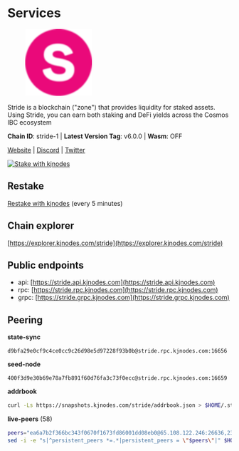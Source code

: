 # Services

<figure><img src="https://raw.githubusercontent.com/kj89/cosmos-images/main/logos/stride.png" width="150" alt=""><figcaption></figcaption></figure>

Stride is a blockchain ("zone") that provides liquidity for staked assets.  Using Stride, you can earn both staking and DeFi yields across the Cosmos IBC ecosystem

**Chain ID**: stride-1 | **Latest Version Tag**: v6.0.0 | **Wasm**: OFF

[Website](https://stride.zone) | [Discord](https://discord.gg/mzQZ8dAE7u) | [Twitter](https://twitter.com/stride_zone)

[![Stake with kjnodes](https://i.ibb.co/cr44Q8j/button-stake-with-kjnodes.png)](https://restake.app/stride/stridevaloper1j8gkhtllnp252l6g6zwzea30e7pvzqttr9768n)

## Restake

[Restake with kjnodes](https://restake.app/stride/stridevaloper1j8gkhtllnp252l6g6zwzea30e7pvzqttr9768n) (every 5 minutes)
## Chain explorer
[https://explorer.kjnodes.com/stride](https://explorer.kjnodes.com/stride)

## Public endpoints

* api: [https://stride.api.kjnodes.com](https://stride.api.kjnodes.com)
* rpc: [https://stride.rpc.kjnodes.com](https://stride.rpc.kjnodes.com)
* grpc: [https://stride.grpc.kjnodes.com](https://stride.grpc.kjnodes.com)

## Peering

**state-sync**

```text
d9bfa29e0cf9c4ce0cc9c26d98e5d97228f93b0b@stride.rpc.kjnodes.com:16656
```

**seed-node**

```text
400f3d9e30b69e78a7fb891f60d76fa3c73f0ecc@stride.rpc.kjnodes.com:16659
```

**addrbook**
```bash
curl -Ls https://snapshots.kjnodes.com/stride/addrbook.json > $HOME/.stride/config/addrbook.json
```

**live-peers** (58)
```bash
peers="ea6a7b2f366bc343f0670f1673fd86001dd08eb0@65.108.122.246:26636,233e06cfa51d53e186afe032e848f5c9f5cd4a01@83.171.248.3:26656,3fef899adcdeded56f6c69fe55c5da1624303367@163.172.101.208:4656,d9bfa29e0cf9c4ce0cc9c26d98e5d97228f93b0b@65.109.88.38:16656,d2247f7b919f0781c90ee61958d7044665a22d38@169.155.44.213:26656,5093547fdf0430143ac66b4ee55d80e6542a6c10@217.174.247.163:26656,722884e3add85791c34a0563253dc47901320878@65.108.238.61:36656,44e797771bff124693e63a8ec331d42873cf2ae2@95.217.202.49:35656,a6d139e6cb349ae7fcb0104097f57e85e3bd33e0@52.76.97.57:26656,d77e7918b9f9e21ee60a8e03075ca3e5f7353912@162.55.4.253:26656,d95477fd745d8a5e4b3d9052149d28a5dc447a88@35.206.158.54:26656,ebc272824924ea1a27ea3183dd0b9ba713494f83@185.16.39.158:26886,6831d67983cf5ebcb44da01737ccd6ccbd15c08e@193.70.47.90:12256,e1b058e5cfa2b836ddaa496b10911da62dcf182e@138.201.8.248:26656,79604a4290d58530e85a15ce9d1f2e4b6e445172@167.235.108.189:27007,9ee75491e354965d8bfd8434aa093f8613bc1dce@65.108.238.103:12256,3fe0b7f23e7646c732db55e7267e65a568b2b295@159.203.174.0:26656,72bce5a8ec13c9762589428e8d8b8d25b3961bba@35.193.84.64:26656,e726816f42831689eab9378d5d577f1d06d25716@176.9.188.21:26656,1483ddbd1ba369c01d5496877314ed1b09bd9cc3@65.21.189.221:12256,615ebc348998f7f050763dd0a9201e8f61e8fc07@35.210.78.199:26656,04b797b5a56fb939a97a3c7d9c3230d09b85e8d7@93.189.30.118:26656,fb24bc1de8c563e822897fba89bf150c602f3123@198.244.178.213:26656,2254e6968e5c7ebc98ef5b79b388502fa44e10e1@5.161.134.44:26656,463b1dc6903455575079572fb23407be586f2a4b@185.16.39.37:26656,5383a21cf2d5e513aea2c3e430133f31aa2e5d00@138.201.32.103:26656,05eec003db41d7ff47a317ef59f83e31bdca23c3@78.107.234.44:26656,d36ac7580cc8907a00b0add8c3b047caea6df4ed@107.155.67.202:26636,a757fc9ea95a7f643d392ec9fdaa31cbf06e76d9@195.3.221.21:12256,fc305427390397f8c4eebe5bc22919c1cc5d4532@65.109.43.75:27007,a3f95b0b15c31a68a7535f6068c4e14b95e90dcf@65.109.92.240:21016,8ade90b45b991088c92e8583e8bc93589d6cd81e@84.244.95.247:26656,d5035bd01baef508402b8649a33afc7b0fd190f1@141.95.72.74:24095,18704d8ffb35d412adb3fb8eea62c894cf175e75@86.48.26.130:26656,cc35475fe1f7c345af0ea8a692f3b4b41c8f12a2@116.202.36.240:10156,3963b7cd5230ae2ba6800375421982d535a133e3@35.79.215.251:26656,748d1362c37b6267393b9fbf5fbe1191e75e2539@65.109.52.178:26656,df3f533e6b9776c11f08da804edcb810cbdd2080@65.108.234.23:12256,018d66466cfd907d5cc166ba3d5df8958c96e80a@149.56.36.205:26656,87a7a8cc67967d0ede5d68a1477c44a40a8705f7@108.165.178.242:26653,a69704ad35dea3df36a169a823203bb1fec26f83@65.109.82.106:16656,f8e2f80a8c58e6f53cc4940f5f1eac55c9067480@35.213.184.121:26656,0198f6d3ebe7bed4d176558a2ce8d341531f3e7b@74.80.183.130:26653,cd680cc992983e5c8244b5529034a2e362e7a6d3@93.159.134.157:26656,8d7d0f32d53467c4d5e8871faf4ec58ea970fed2@157.90.179.182:26456,dfc62810eeaab86587b2975c79f3c12d4830652d@15.235.114.54:26656,a7d96dc929824613315dcc1c90fee119f28cc51f@164.152.160.155:26656,fb8505c994cb90927c766e3c3d2db38044a596bc@139.59.31.201:26656,1ec2a654e00e22279ee50f13f074f2bce7218681@15.235.114.194:10156,6fca686eca83017f3bb3055c3b58a2f8d476de8f@204.93.241.110:27652,bffe92095850b08f905f6fde1d4282b4a619a690@5.161.97.148:26656,bbe196ec7c537e9dac0d2575350a1aa64700cdef@129.213.159.218:26656,20f56a68a04eedc764b7e1b87b7032a50b9d4fe9@51.81.155.97:10456,d056dcd5ac8dddb23e2962a5ade6ee51f9bfd785@162.19.89.8:10456,2f02a4012f90f5d1a9a85748dd9aa14155ed4a71@66.172.36.134:28656,8fff37214fb0ef622f1c09dccb22d6321e004c3e@109.123.242.163:50056,3505b1ece40f94cab8f80cfe31f5106c028ccd05@185.193.17.40:12256,a7b4cf6f65138ba61518c2c45402da32dc8e28b7@88.99.164.158:21016"
sed -i -e "s|^persistent_peers *=.*|persistent_peers = \"$peers\"|" $HOME/.stride/config/config.toml
```
